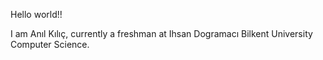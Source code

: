 Hello world!! 

I am Anıl Kılıç, currently a freshman at Ihsan Dogramacı Bilkent University Computer Science.
